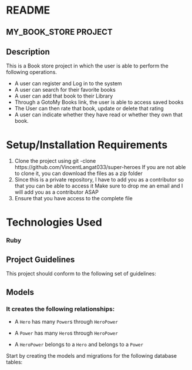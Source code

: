 # README

## MY_BOOK_STORE PROJECT

## Description
This is a Book store project in which the user is able to perform the following operations.
- A user can register and Log in to the system
- A user can search for their favorite books
- A user can add that book to their Library
- Through a GotoMy Books link, the user is able to access saved books
- The User can then rate that book, update or delete that rating
- A user can indicate whether they have read or whether they own that book.



<h1> Setup/Installation Requirements </h1>
<ol>
<li>Clone the project using git -clone https://github.com/VincentLangat033/super-heroes  If you are not able to clone it, you can download the files as a zip folder</li>
<li> Since this is a private repository, I have to add you as a contributor so that you can be able to access it
Make sure to drop me an email and I will add you as a contributor ASAP </li>

 <li> Ensure that you have access to the complete file</li>

</ol>
<h1> Technologies Used</h1>

### Ruby

## Project Guidelines
This  project should conform to the following set of guidelines:

## Models
### It creates the following relationships:

- A `Hero` has many `Power`s through `HeroPower`

- A `Power` has many `Hero`s through `HeroPower`

- A `HeroPower` belongs to a `Hero` and belongs to a `Power`

Start by creating the models and migrations for the following database tables: